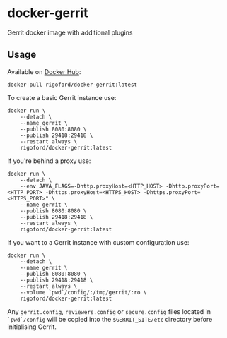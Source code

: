 # docker-gerrit

Gerrit docker image with additional plugins

## Usage

Available on [Docker Hub](https://hub.docker.com/r/rigoford/docker-gerrit/):

```
docker pull rigoford/docker-gerrit:latest
```

To create a basic Gerrit instance use:

```
docker run \
    --detach \
    --name gerrit \
    --publish 8080:8080 \
    --publish 29418:29418 \
    --restart always \
    rigoford/docker-gerrit:latest
```

If you're behind a proxy use:

```
docker run \
    --detach \
    --env JAVA_FLAGS=-Dhttp.proxyHost=<HTTP_HOST> -Dhttp.proxyPort=<HTTP_PORT> -Dhttps.proxyHost=<HTTPS_HOST> -Dhttps.proxyPort=<HTTPS_PORT>" \
    --name gerrit \
    --publish 8080:8080 \
    --publish 29418:29418 \
    --restart always \
    rigoford/docker-gerrit:latest
```

If you want to a Gerrit instance with custom configuration use:

```
docker run \
    --detach \
    --name gerrit \
    --publish 8080:8080 \
    --publish 29418:29418 \
    --restart always \
    --volume `pwd`/config/:/tmp/gerrit/:ro \
    rigoford/docker-gerrit:latest
```

Any `gerrit.config`, `reviewers.config` or `secure.config` files located in ``` `pwd`/config``` will be copied into the `$GERRIT_SITE/etc` directory before initialising Gerrit.
